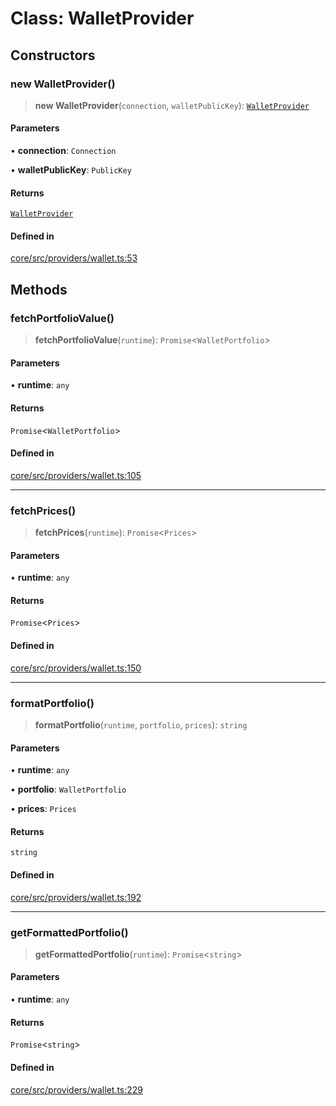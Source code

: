 # Class: WalletProvider

## Constructors

### new WalletProvider()

> **new WalletProvider**(`connection`, `walletPublicKey`): [`WalletProvider`](WalletProvider.md)

#### Parameters

• **connection**: `Connection`

• **walletPublicKey**: `PublicKey`

#### Returns

[`WalletProvider`](WalletProvider.md)

#### Defined in

[core/src/providers/wallet.ts:53](https://github.com/ai16z/eliza/blob/c96957e5a5d17e343b499dd4d46ce403856ac5bc/core/src/providers/wallet.ts#L53)

## Methods

### fetchPortfolioValue()

> **fetchPortfolioValue**(`runtime`): `Promise`\<`WalletPortfolio`\>

#### Parameters

• **runtime**: `any`

#### Returns

`Promise`\<`WalletPortfolio`\>

#### Defined in

[core/src/providers/wallet.ts:105](https://github.com/ai16z/eliza/blob/c96957e5a5d17e343b499dd4d46ce403856ac5bc/core/src/providers/wallet.ts#L105)

---

### fetchPrices()

> **fetchPrices**(`runtime`): `Promise`\<`Prices`\>

#### Parameters

• **runtime**: `any`

#### Returns

`Promise`\<`Prices`\>

#### Defined in

[core/src/providers/wallet.ts:150](https://github.com/ai16z/eliza/blob/c96957e5a5d17e343b499dd4d46ce403856ac5bc/core/src/providers/wallet.ts#L150)

---

### formatPortfolio()

> **formatPortfolio**(`runtime`, `portfolio`, `prices`): `string`

#### Parameters

• **runtime**: `any`

• **portfolio**: `WalletPortfolio`

• **prices**: `Prices`

#### Returns

`string`

#### Defined in

[core/src/providers/wallet.ts:192](https://github.com/ai16z/eliza/blob/c96957e5a5d17e343b499dd4d46ce403856ac5bc/core/src/providers/wallet.ts#L192)

---

### getFormattedPortfolio()

> **getFormattedPortfolio**(`runtime`): `Promise`\<`string`\>

#### Parameters

• **runtime**: `any`

#### Returns

`Promise`\<`string`\>

#### Defined in

[core/src/providers/wallet.ts:229](https://github.com/ai16z/eliza/blob/c96957e5a5d17e343b499dd4d46ce403856ac5bc/core/src/providers/wallet.ts#L229)
